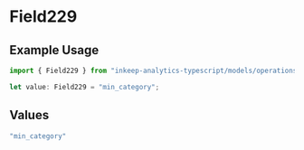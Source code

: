 # Field229

## Example Usage

```typescript
import { Field229 } from "inkeep-analytics-typescript/models/operations";

let value: Field229 = "min_category";
```

## Values

```typescript
"min_category"
```